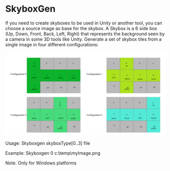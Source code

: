 # SkyboxGen
If you need to create skyboxes to be used in Unity or another tool, you can choose a source image as base for the skybox.
A Skybox is a 6 side box  (Up, Down, Front, Back, Left, Right) that represents the background seen by a camera in some 3D tools like Unity.
Generate a set of skybox tiles from a single image in four different configurations:

![Configurations](./SkyboxTemplateConfigs.png)
      

Usage: Skyboxgen skyboxType[0..3] file

Example: Skyboxgen 0 c:\temp\myImage.png

Note. Only for Windows platforms
